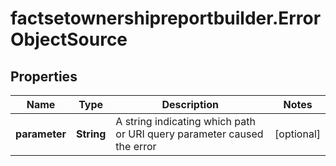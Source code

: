 # factsetownershipreportbuilder.ErrorObjectSource

## Properties

Name | Type | Description | Notes
------------ | ------------- | ------------- | -------------
**parameter** | **String** | A string indicating which path or URI query parameter caused the error | [optional] 


